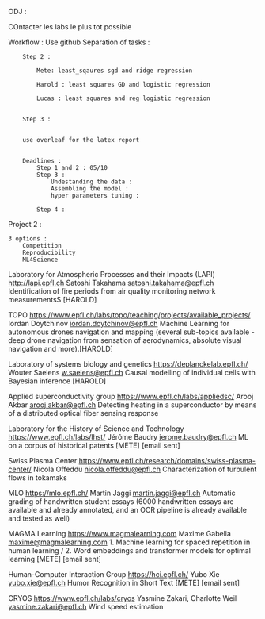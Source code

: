 ODJ : 

COntacter les labs le plus tot possible 



Workflow : 
	Use github
	Separation of tasks : 

		Step 2 : 

			Mete: least_sqaures sgd and ridge regression

			Harold : least squares GD and logistic regression

			Lucas : least squares and reg logistic regression


		Step 3 : 


		use overleaf for the latex report 


		Deadlines : 
			Step 1 and 2 : 05/10
			Step 3 : 
				Undestanding the data :
				Assembling the model : 
				hyper parameters tuning : 

			Step 4 : 





Project 2 :

	3 options : 
		Competition
		Reproducibility
		ML4Science


Laboratory for Atmospheric Processes and their Impacts (LAPI)	http://lapi.epfl.ch	Satoshi Takahama	satoshi.takahama@epfl.ch	Identification of fire periods from air quality monitoring network measurements$ [HAROLD]

TOPO	https://www.epfl.ch/labs/topo/teaching/projects/available_projects/	Iordan Doytchinov	iordan.doytchinov@epfl.ch	Machine Learning for autonomous drones navigation and mapping (several sub-topics available - deep drone navigation from sensation of aerodynamics, absolute visual navigation and more).[HAROLD]

Laboratory of systems biology and genetics	https://deplanckelab.epfl.ch/	Wouter Saelens	w.saelens@epfl.ch	Causal modelling of individual cells with Bayesian inference [HAROLD]

Applied superconductivity group	https://www.epfl.ch/labs/appliedsc/	Arooj Akbar	arooj.akbar@epfl.ch	Detecting heating in a superconductor by means of a distributed optical fiber sensing response

Laboratory for the History of Science and Technology	https://www.epfl.ch/labs/lhst/	Jérôme Baudry	jerome.baudry@epfl.ch	ML on a corpus of historical patents [METE] [email sent]

Swiss Plasma Center	https://www.epfl.ch/research/domains/swiss-plasma-center/	Nicola Offeddu	nicola.offeddu@epfl.ch	Characterization of turbulent flows in tokamaks

MLO	https://mlo.epfl.ch/	Martin Jaggi	martin.jaggi@epfl.ch	Automatic grading of handwritten student essays (6000 handwritten essays are available and already annotated, and an OCR pipeline is already available and tested as well)

MAGMA Learning	https://www.magmalearning.com	Maxime Gabella	maxime@magmalearning.com	1. Machine learning for spaced repetition in human learning / 2. Word embeddings and transformer models for optimal learning [METE] [email sent]

Human-Computer Interaction Group	https://hci.epfl.ch/	Yubo Xie	yubo.xie@epfl.ch	Humor Recognition in Short Text [METE] [email sent]

CRYOS	https://www.epfl.ch/labs/cryos	Yasmine Zakari, Charlotte Weil	yasmine.zakari@epfl.ch	Wind speed estimation
